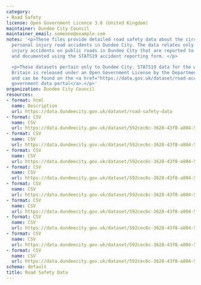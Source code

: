 ```yaml
---
category:
- Road Safety
license: Open Government Licence 3.0 (United Kingdom)
maintainer: Dundee City Council
maintainer_email: someone@example.com
notes: '<p>These files provide detailed road safety data about the circumstances of
  personal injury road accidents in Dundee City. The data relates only to personal
  injury accidents on public roads in Dundee City that are reported to the police
  and documented using the STATS19 accident reporting form. </p>

  <p>These datasets pertain only to Dundee City. STATS19 data for the whole of Great
  Britain is released under an Open Government License by the Department for Transport
  and can be found on the <a href="https://data.gov.uk/dataset/road-accidents-safety-data">UK
  government data portal</a>.</p>'
organization: Dundee City Council
resources:
- format: html
  name: Description
  url: https://data.dundeecity.gov.uk/dataset/road-safety-data
- format: CSV
  name: CSV
  url: https://data.dundeecity.gov.uk/dataset/592cec6c-3628-43f8-a804-57144668e12f/resource/c3e7a3fc-5e81-4010-994d-93077c543721/download/road-safety-data-accidents-2016.csv
- format: CSV
  name: CSV
  url: https://data.dundeecity.gov.uk/dataset/592cec6c-3628-43f8-a804-57144668e12f/resource/89151e52-5ffa-41c9-956b-bfda618fc511/download/road-safety-data-vehicles-2016.csv
- format: CSV
  name: CSV
  url: https://data.dundeecity.gov.uk/dataset/592cec6c-3628-43f8-a804-57144668e12f/resource/c2eaf77a-abb4-4096-8d5b-a09a698b4a51/download/road-safety-data-casualties-2016.csv
- format: CSV
  name: CSV
  url: https://data.dundeecity.gov.uk/dataset/592cec6c-3628-43f8-a804-57144668e12f/resource/7cff308e-2916-4702-8a1c-1d65579a4f52/download/road-safety-data-accidents-2015-.csv
- format: CSV
  name: CSV
  url: https://data.dundeecity.gov.uk/dataset/592cec6c-3628-43f8-a804-57144668e12f/resource/0b6402ca-7d34-47c4-b951-a85716c04d0e/download/road-safety-data-vehicles-2015-.csv
- format: CSV
  name: CSV
  url: https://data.dundeecity.gov.uk/dataset/592cec6c-3628-43f8-a804-57144668e12f/resource/4cb170f4-07ef-489e-9d49-7d792803312a/download/road-safety-data-casualties-2015-.csv
- format: CSV
  name: CSV
  url: https://data.dundeecity.gov.uk/dataset/592cec6c-3628-43f8-a804-57144668e12f/resource/6eeb1c88-178b-489e-a017-60d0431d6355/download/road-safety-data-accidents-2005-2014-.csv
- format: CSV
  name: CSV
  url: https://data.dundeecity.gov.uk/dataset/592cec6c-3628-43f8-a804-57144668e12f/resource/a7a76e52-ef72-42c1-8467-277a09da9e72/download/road-safety-data-vehicles-2005-2014-.csv
- format: CSV
  name: CSV
  url: https://data.dundeecity.gov.uk/dataset/592cec6c-3628-43f8-a804-57144668e12f/resource/25d1b68c-62d7-4c4b-ab88-2199cbb6abff/download/road-safety-data-casualties-2005-2014-.csv
schema: default
title: Road Safety Data
---
```

